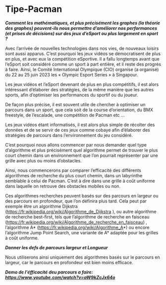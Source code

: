 # Tipe-Pacman

**_Comment les mathématiques, et plus précisément les graphes (la théorie des graphes) peuvent-ils nous permettre d’améliorer nos performances (et prises de 
décisions) sur des jeux d’eSport ou plus largement en sport ?_**

  Avec l’arrivée de nouvelles technologies dans nos vies, de nouveaux loisirs sont aussi apparus. C’est pourquoi les jeux vidéos se démocratisent de plus  en plus, et avec eux la compétition eSportive. Il a fallu longtemps avant que l’eSport soit considéré comme un sport à part entière, et il reste des progrès à faire. Ainsi, le Comité International Olympique (CIO) organise (a organisé) du 22 au 25 juin 2023 les « Olympic Esport Series » à Singapour.

  Les jeux vidéos et l’eSport devenant de plus en plus compétitifs, il est alors intéressant d’élaborer des stratégies, de la même manière que les autres sports, afin d’optimiser les performances du sportif ou du joueur.

  De façon plus précise, il est souvent utile de chercher à optimiser un parcours dans un sport, que cela soit de la course d’orientation, du BMX freestyle, de l’escalade, une compétition de Pacman etc …

  Les jeux vidéos étant informatisés, il est alors plus simple de récolter des données et de se servir de ces jeux comme cobaye afin d’élaborer des stratégies de parcours dans l’environnement du jeu considéré.

  C’est pourquoi nous allons commencer par nous demander quel type d’algorithme et plus précisément quel algorithme permet de trouver le plus court chemin dans un environnement que l’on pourrait représenter par une grille avec plus ou moins d’obstacles.

  Ainsi, nous commencerons par comparer l’efficacité des différents algorithmes de recherche du plus court chemin, dans un labyrinthe semblable à celui de Pacman. C’est à dire dans une grille à coût uniforme dans laquelle on retrouve des obstacles mobiles ou non.

  Ces algorithmes recherches peuvent basés sur des parcours en largeur ou des parcours en profondeur, que l’on définira plus tard. Cela peut par exemple être un algorithme Dijkstra (https://fr.wikipedia.org/wiki/Algorithme_de_Dijkstra ), ou autre algorithme de recherche best-first, tels que l’algorithme de recherche en faisceau (https://fr.wikipedia.org/wiki/Algorithme_de_recherche_en_faisceau) , l’algorithme A* (https://fr.wikipedia.org/wiki/Algorithme_A*) ou encore l’algorithme Jump Point Search, une variante de A* adaptée pour les grilles à coût uniforme.

***Donner les defs de parcours largeur et Longueur***

  Nous utiliserons ainsi uniquement des algorithmes basés sur le parcours en largeur, car le parcours en profondeur est bien moins efficace.

***Demo de l'éfficacité deu parcours a faire: https://www.youtube.com/watch?v=aW9kZcJx64o***
